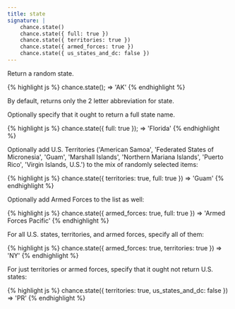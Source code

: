 ```yaml
---
title: state
signature: |
    chance.state()
    chance.state({ full: true })
    chance.state({ territories: true })
    chance.state({ armed_forces: true })
    chance.state({ us_states_and_dc: false })
---
```


Return a random state.

{% highlight js %}
  chance.state();
  => 'AK'
{% endhighlight %}

By default, returns only the 2 letter abbreviation for state.

Optionally specify that it ought to return a full state name.

{% highlight js %}
  chance.state({ full: true });
  => 'Florida'
{% endhighlight %}

Optionally add U.S. Territories ('American Samoa', 'Federated States of Micronesia', 'Guam', 'Marshall Islands', 'Northern Mariana Islands', 'Puerto Rico', 'Virgin Islands, U.S.') to the mix of randomly selected items:
    
{% highlight js %}
  chance.state({ territories: true, full: true })
  => 'Guam'
{% endhighlight %}

Optionally add Armed Forces to the list as well:

{% highlight js %}
  chance.state({ armed_forces: true, full: true })
  => 'Armed Forces Pacific'
{% endhighlight %}

For all U.S. states, territories, and armed forces, specify all of them:

{% highlight js %}
  chance.state({ armed_forces: true, territories: true })
  => 'NY'
{% endhighlight %}

For just territories or armed forces, specify that it ought not return U.S. states:

{% highlight js %}
  chance.state({ territories: true, us_states_and_dc: false })
  => 'PR'
{% endhighlight %}
